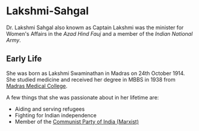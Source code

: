 # Lakshmi-Sahgal

Dr. Lakshmi Sahgal also knowm as Captain Lakshmi was the minister for Women's Affairs in the _Azad Hind Fauj_ and a member of the _Indian National Army_.

## Early Life

She was born as Lakshmi Swaminathan in Madras on 24th October 1914. She studied medicine and received her degree in MBBS in 1938 from [Madras Medical College](https://en.wikipedia.org/wiki/Madras_Medical_College).

A few things that she was passionate about in her lifetime are:

- Aiding and serving refugees
- Fighting for Indian independence 
- Member of the [Communist Party of India (Marxist)](https://cpim.org/)

